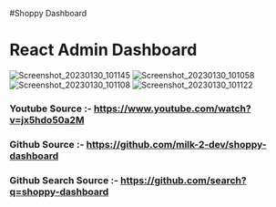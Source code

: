 #Shoppy Dashboard
# React Admin Dashboard
![Screenshot_20230130_101145](https://user-images.githubusercontent.com/74202040/215389306-0b9dd614-798f-4552-83c0-8b7cb7a04e3e.png)
![Screenshot_20230130_101058](https://user-images.githubusercontent.com/74202040/215389323-4b48b9ee-ade1-4b7c-9fb0-366f9f848282.png)
![Screenshot_20230130_101108](https://user-images.githubusercontent.com/74202040/215389325-3355d323-671a-47a9-bcfa-3e0b349495b6.png)
![Screenshot_20230130_101122](https://user-images.githubusercontent.com/74202040/215389327-ee801e9a-6ddf-44d7-959c-2a49b913e8c1.png)

### Youtube Source :- https://www.youtube.com/watch?v=jx5hdo50a2M
### Github Source :- https://github.com/milk-2-dev/shoppy-dashboard
### Github Search Source :- https://github.com/search?q=shoppy-dashboard
